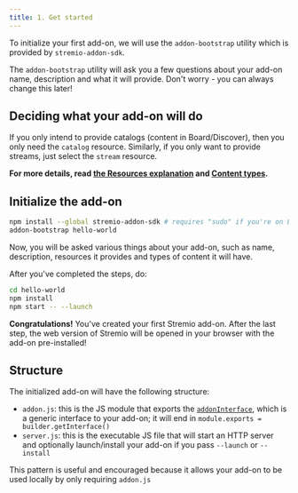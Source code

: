 ```yaml
---
title: 1. Get started
---
```


To initialize your first add-on, we will use the `addon-bootstrap` utility which is provided by `stremio-addon-sdk`.

The `addon-bootstrap` utility will ask you a few questions about your add-on name, description and what it will provide. Don't worry - you can always change this later!

## Deciding what your add-on will do

If you only intend to provide catalogs (content in Board/Discover), then you only need the `catalog` resource. Similarly, if you only want to provide streams, just select the `stream` resource.

**For more details, read [the Resources explanation](https://github.com/Stremio/stremio-addon-sdk/blob/master/docs/api/README.md) and [Content types](https://github.com/Stremio/stremio-addon-sdk/blob/master/docs/api/responses/content.types.md).**

## Initialize the add-on

```bash
npm install --global stremio-addon-sdk # requires "sudo" if you're on Linux
addon-bootstrap hello-world
```

Now, you will be asked various things about your add-on, such as name, description, resources it provides and types of content it will have.

After you've completed the steps, do:

```bash
cd hello-world
npm install
npm start -- --launch
```

**Congratulations!** You've created your first Stremio add-on. After the last step, the web version of Stremio will be opened in your browser with the add-on pre-installed!


## Structure

The initialized add-on will have the following structure:

* `addon.js`: this is the JS module that exports the [`addonInterface`](https://github.com/Stremio/stremio-addon-sdk/tree/master/docs#addongetinterface), which is a generic interface to your add-on; it will end in `module.exports = builder.getInterface()`
* `server.js`: this is the executable JS file that will start an HTTP server and optionally launch/install your add-on if you pass `--launch` or `--install`

This pattern is useful and encouraged because it allows your add-on to be used locally by only requiring `addon.js`
